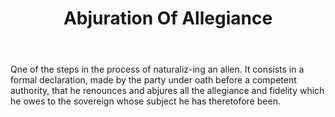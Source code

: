 ---
title: Abjuration Of Allegiance
letter: A
permalink: "/definitions/abjuration-of-allegiance.html"
body: Qne of the steps in the process of naturaliz-ing an alien. It consists in a
  formal declaration, made by the party under oath before a competent authority, that
  he renounces and abjures all the allegiance and fidelity which he owes to the sovereign
  whose subject he has theretofore been.
published_at: '2018-07-07'
source: Black's Law Dictionary
layout: post
---